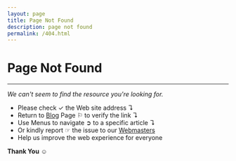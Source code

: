 ```yaml
---
layout: page
title: Page Not Found
description: page not found
permalink: /404.html
---
```


# Page Not Found

---

_We can't seem to find the resource you're looking for._

- Please check &#10003; the Web site address &#8628;
- Return to [Blog](https://kiri-vadivelu.ca/blog/) Page &#9872; to verify the link &#8628;
- Use Menus to navigate &#10162; to a specific article &#8628;
- Or kindly report &#9758; the issue to our [Webmasters](https://digitaldesigners.ca)
- Help us improve the web experience for everyone

**Thank You** &#9786;

